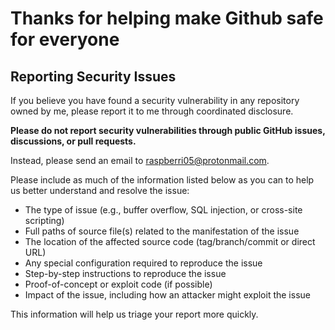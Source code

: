# Thanks for helping make Github safe for everyone

## Reporting Security Issues

If you believe you have found a security vulnerability in any repository owned by me, please report it to me through coordinated disclosure.

**Please do not report security vulnerabilities through public GitHub issues, discussions, or pull requests.**

Instead, please send an email to raspberri05@protonmail.com.

Please include as much of the information listed below as you can to help us better understand and resolve the issue:

  * The type of issue (e.g., buffer overflow, SQL injection, or cross-site scripting)
  * Full paths of source file(s) related to the manifestation of the issue
  * The location of the affected source code (tag/branch/commit or direct URL)
  * Any special configuration required to reproduce the issue
  * Step-by-step instructions to reproduce the issue
  * Proof-of-concept or exploit code (if possible)
  * Impact of the issue, including how an attacker might exploit the issue

This information will help us triage your report more quickly.

